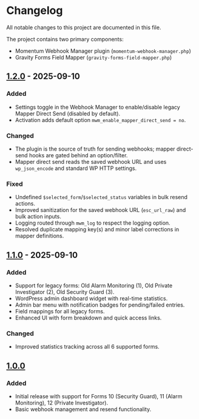# Changelog

All notable changes to this project are documented in this file.

The project contains two primary components:
- Momentum Webhook Manager plugin (`momentum-webhook-manager.php`)
- Gravity Forms Field Mapper (`gravity-forms-field-mapper.php`)

## [1.2.0] - 2025-09-10

### Added
- Settings toggle in the Webhook Manager to enable/disable legacy Mapper Direct Send (disabled by default).
- Activation adds default option `mwm_enable_mapper_direct_send = no`.

### Changed
- The plugin is the source of truth for sending webhooks; mapper direct-send hooks are gated behind an option/filter.
- Mapper direct send reads the saved webhook URL and uses `wp_json_encode` and standard WP HTTP settings.

### Fixed
- Undefined `$selected_form`/`$selected_status` variables in bulk resend actions.
- Improved sanitization for the saved webhook URL (`esc_url_raw`) and bulk action inputs.
- Logging routed through `mwm_log` to respect the logging option.
- Resolved duplicate mapping key(s) and minor label corrections in mapper definitions.

## [1.1.0] - 2025-09-10

### Added
- Support for legacy forms: Old Alarm Monitoring (1), Old Private Investigator (2), Old Security Guard (3).
- WordPress admin dashboard widget with real-time statistics.
- Admin bar menu with notification badges for pending/failed entries.
- Field mappings for all legacy forms.
- Enhanced UI with form breakdown and quick access links.

### Changed
- Improved statistics tracking across all 6 supported forms.

## [1.0.0]

### Added
- Initial release with support for Forms 10 (Security Guard), 11 (Alarm Monitoring), 12 (Private Investigator).
- Basic webhook management and resend functionality.

[1.2.0]: https://example.com/releases/1.2.0
[1.1.0]: https://example.com/releases/1.1.0
[1.0.0]: https://example.com/releases/1.0.0
